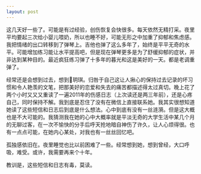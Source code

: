 ```yaml
---
layout: post
---
```


这几天好一些了。可能是有过经验，创伤恢复会快很多。每天依然无精打采。夜里平均要起三次给小婴儿喂奶，所以也睡不好，可能无形之中加重了抑郁和焦虑感。我把情绪的出口转移到了弹琴上。吉他也弹了这么多年了，始终是平平无奇的水平。可能增加练习能让水平提高吧，但是现在弹琴更多是为了舒缓抑郁的症状，并非达到某种目的。最近疯狂练习弹了十多年的暮光和这是美好的一天。都是老调重弹了。

经常还是会想到过去，想到玥琪。归咎于自己这让人揪心的保持过去记录的坏习惯和令人艳羡的文笔，把那美好的恋爱和失去的痛苦都描述得太过真切。晚上花了两个小时又又又重读了一遍2011年的伤感日志（上次读还是两三年前），还是心疼自己，同时保持不解。我到底是忍住了没有在微信上直接联系她。我其实很想知道她读了这些短信和日志后到底是什么想法。心中到底有没有一丝涟漪。但是这大概也是不大可能的。我猜测我在她的心中大概率就是平淡无奇的大学生活中某几个月的无聊过客，在一次不愉快的分手后呼天抢地暗自神伤了许久，让人心烦得很。也有一点点可能，在她内心某处，对我也有一丝丝回忆吧。

孤独感依旧在。夜里睡觉也比以前困难了一些。经常想到她，想到曾经，大口呼吸，难受。或许，我需要再来个十年。

教训是，这些短信和日志有毒，莫读。